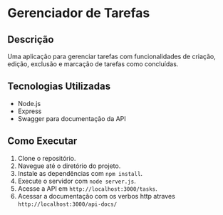 # Gerenciador de Tarefas

## Descrição
Uma aplicação para gerenciar tarefas com funcionalidades de criação, edição, exclusão e marcação de tarefas como concluídas.

## Tecnologias Utilizadas
- Node.js
- Express
- Swagger para documentação da API

## Como Executar
1. Clone o repositório.
2. Navegue até o diretório do projeto.
3. Instale as dependências com `npm install`.
4. Execute o servidor com `node server.js`.
5. Acesse a API em `http://localhost:3000/tasks`.
6. Acessar a documentação com os verbos http atraves `http://localhost:3000/api-docs/`